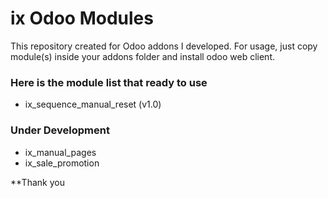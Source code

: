 # ix Odoo Modules
This repository created for Odoo addons I developed.
For usage, just copy module(s) inside your addons folder and install odoo web client.

### Here is the module list that ready to use
- ix_sequence_manual_reset (v1.0)

### Under Development
- ix_manual_pages
- ix_sale_promotion

**Thank you

